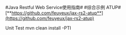 #Java Restful Web Service使用指南#
#综合示例 ATUP#
[**https://github.com/feuyeux/jax-rs2-atup**](https://github.com/feuyeux/jax-rs2-atup)

Unit Test
mvn clean install -PTI